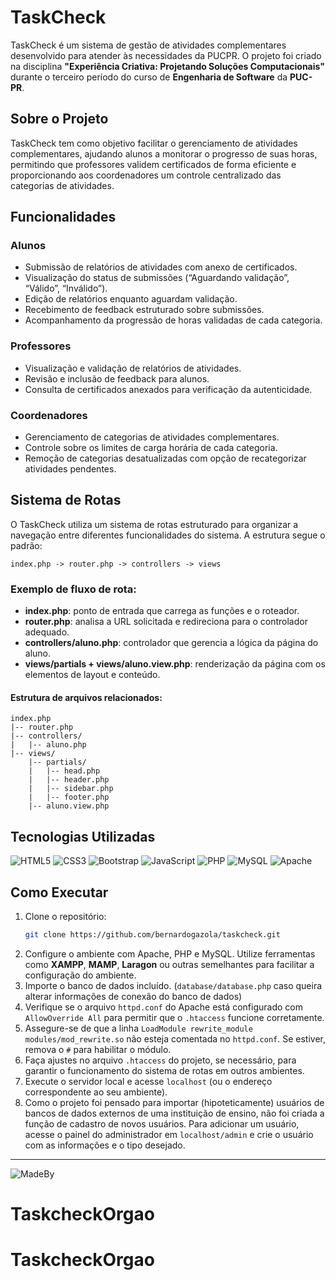# TaskCheck

TaskCheck é um sistema de gestão de atividades complementares desenvolvido para atender às necessidades da PUCPR. O projeto foi criado na disciplina **"Experiência Criativa: Projetando Soluções Computacionais"** durante o terceiro período do curso de **Engenharia de Software** da **PUC-PR**.

## Sobre o Projeto
TaskCheck tem como objetivo facilitar o gerenciamento de atividades complementares, ajudando alunos a monitorar o progresso de suas horas, permitindo que professores validem certificados de forma eficiente e proporcionando aos coordenadores um controle centralizado das categorias de atividades.

## Funcionalidades
### Alunos
- Submissão de relatórios de atividades com anexo de certificados.
- Visualização do status de submissões (“Aguardando validação”, “Válido”, “Inválido”).
- Edição de relatórios enquanto aguardam validação.
- Recebimento de feedback estruturado sobre submissões.
- Acompanhamento da progressão de horas validadas de cada categoria.

### Professores
- Visualização e validação de relatórios de atividades.
- Revisão e inclusão de feedback para alunos.
- Consulta de certificados anexados para verificação da autenticidade.

### Coordenadores
- Gerenciamento de categorias de atividades complementares.
- Controle sobre os limites de carga horária de cada categoria.
- Remoção de categorias desatualizadas com opção de recategorizar atividades pendentes.

## Sistema de Rotas
O TaskCheck utiliza um sistema de rotas estruturado para organizar a navegação entre diferentes funcionalidades do sistema. A estrutura segue o padrão:

```
index.php -> router.php -> controllers -> views
```

### Exemplo de fluxo de rota:
- **index.php**: ponto de entrada que carrega as funções e o roteador.
- **router.php**: analisa a URL solicitada e redireciona para o controlador adequado.
- **controllers/aluno.php**: controlador que gerencia a lógica da página do aluno.
- **views/partials + views/aluno.view.php**: renderização da página com os elementos de layout e conteúdo.

#### Estrutura de arquivos relacionados:
```
index.php
|-- router.php
|-- controllers/
|   |-- aluno.php
|-- views/
    |-- partials/
    |   |-- head.php
    |   |-- header.php
    |   |-- sidebar.php
    |   |-- footer.php
    |-- aluno.view.php
```

## Tecnologias Utilizadas

![HTML5](https://img.shields.io/badge/html5-%23E34F26.svg?style=for-the-badge&logo=html5&logoColor=white)
![CSS3](https://img.shields.io/badge/css3-%231572B6.svg?style=for-the-badge&logo=css3&logoColor=white)
![Bootstrap](https://img.shields.io/badge/bootstrap-%238511FA.svg?style=for-the-badge&logo=bootstrap&logoColor=white)
![JavaScript](https://img.shields.io/badge/javascript-%23323330.svg?style=for-the-badge&logo=javascript&logoColor=%23F7DF1E)
![PHP](https://img.shields.io/badge/php-%23777BB4.svg?style=for-the-badge&logo=php&logoColor=white)
![MySQL](https://img.shields.io/badge/mysql-4479A1.svg?style=for-the-badge&logo=mysql&logoColor=white)
![Apache](https://img.shields.io/badge/apache-%23D42029.svg?style=for-the-badge&logo=apache&logoColor=white)

## Como Executar
1. Clone o repositório:
   ```bash
   git clone https://github.com/bernardogazola/taskcheck.git
   ```
2. Configure o ambiente com Apache, PHP e MySQL. Utilize ferramentas como **XAMPP**, **MAMP**, **Laragon** ou outras semelhantes para facilitar a configuração do ambiente.
3. Importe o banco de dados incluído. (`database/database.php` caso queira alterar informações de conexão do banco de dados)
4. Verifique se o arquivo `httpd.conf` do Apache está configurado com `AllowOverride All` para permitir que o `.htaccess` funcione corretamente.
5. Assegure-se de que a linha `LoadModule rewrite_module modules/mod_rewrite.so` não esteja comentada no `httpd.conf`. Se estiver, remova o `#` para habilitar o módulo.
6. Faça ajustes no arquivo `.htaccess` do projeto, se necessário, para garantir o funcionamento do sistema de rotas em outros ambientes.
7. Execute o servidor local e acesse `localhost` (ou o endereço correspondente ao seu ambiente).
8. Como o projeto foi pensado para importar (hipoteticamente) usuários de bancos de dados externos de uma instituição de ensino, não foi criada a função de cadastro de novos usuários. Para adicionar um usuário, acesse o painel do administrador em `localhost/admin` e crie o usuário com as informações e o tipo desejado.

---
![MadeBy](https://img.shields.io/badge/%F0%9F%98%89-Bernardo%20Gazola-blue)
# TaskcheckOrgao
# TaskcheckOrgao

